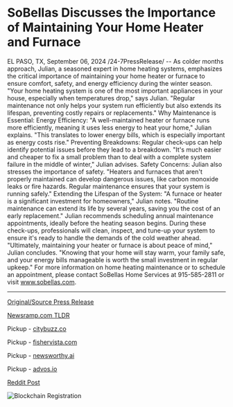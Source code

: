 # SoBellas Discusses the Importance of Maintaining Your Home Heater and Furnace

EL PASO, TX, September 06, 2024 /24-7PressRelease/ -- As colder months approach, Julian, a seasoned expert in home heating systems, emphasizes the critical importance of maintaining your home heater or furnace to ensure comfort, safety, and energy efficiency during the winter season.  "Your home heating system is one of the most important appliances in your house, especially when temperatures drop," says Julian. "Regular maintenance not only helps your system run efficiently but also extends its lifespan, preventing costly repairs or replacements."  Why Maintenance is Essential:  Energy Efficiency: "A well-maintained heater or furnace runs more efficiently, meaning it uses less energy to heat your home," Julian explains. "This translates to lower energy bills, which is especially important as energy costs rise."  Preventing Breakdowns: Regular check-ups can help identify potential issues before they lead to a breakdown. "It's much easier and cheaper to fix a small problem than to deal with a complete system failure in the middle of winter," Julian advises.  Safety Concerns: Julian also stresses the importance of safety. "Heaters and furnaces that aren't properly maintained can develop dangerous issues, like carbon monoxide leaks or fire hazards. Regular maintenance ensures that your system is running safely."  Extending the Lifespan of the System: "A furnace or heater is a significant investment for homeowners," Julian notes. "Routine maintenance can extend its life by several years, saving you the cost of an early replacement."  Julian recommends scheduling annual maintenance appointments, ideally before the heating season begins. During these check-ups, professionals will clean, inspect, and tune-up your system to ensure it's ready to handle the demands of the cold weather ahead.  "Ultimately, maintaining your heater or furnace is about peace of mind," Julian concludes. "Knowing that your home will stay warm, your family safe, and your energy bills manageable is worth the small investment in regular upkeep."  For more information on home heating maintenance or to schedule an appointment, please contact SoBellas Home Services at 915-585-2811 or visit www.sobellas.com. 

---

[Original/Source Press Release](https://www.24-7pressrelease.com/press-release/514081/sobellas-discusses-the-importance-of-maintaining-your-home-heater-and-furnace)
                    

[Newsramp.com TLDR](https://newsramp.com/curated-news/expert-emphasizes-importance-of-home-heating-system-maintenance/59c4099d4cd58bdcb0c18c94137b23a9) 


Pickup - [citybuzz.co](https://citybuzz.co/2024/09/06/expert-emphasizes-crucial-role-of-home-heater-and-furnace-maintenance)

Pickup - [fishervista.com](https://fishervista.com/en/sobellas-highlights-crucial-home-heater-and-furnace-maintenance-ahead-of-winter/20246581)

Pickup - [newsworthy.ai](https://newsworthy.ai/curated/expert-emphasizes-crucial-role-of-home-heater-and-furnace-maintenance/20246581)

Pickup - [advos.io](https://advos.io/en/sobellas-highlights-crucial-home-heater-and-furnace-maintenance-ahead-of-winter/20246581)
 



[Reddit Post](https://www.reddit.com/r/newsramp/comments/1fa995s/expert_emphasizes_importance_of_home_heating/) 



![Blockchain Registration](https://cdn.newsramp.app/24-7PressRelease/qrcode/249/6/ulnaCnwG.webp)